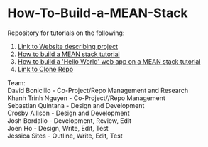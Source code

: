 # How-To-Build-a-MEAN-Stack

Repository for tutorials on the following: 

1. [Link to Website describing project](https://caesarbonicillo.github.io/MeanStack/views/html/index.html)
2. [How to build a MEAN stack tutorial](https://docs.google.com/document/d/1m541e1Nkd5TquYAkNdu9SUT-apfWXNpNEg8abqUSinc/edit?usp=sharing)
3. [How to build a 'Hello World' web app on a MEAN stack tutorial](https://docs.google.com/document/d/1Kiya3Be_Vr8RRRSzGjg1xbi66RmqvZFONCvs6g9iPdc/edit?usp=sharing)
4. [Link to Clone Repo](https://github.com/caesarbonicillo/MeanStack-Actual)

Team: <br> 
David Bonicillo - Co-Project/Repo Management and Research <br> 
Khanh Trinh Nguyen - Co-Project//Repo Management <br> 
Sebastian Quintana - Design and Development <br> 
Crosby Allison - Design and Development <br>
Josh Bordallo - Development, Review, Edit  <br>
Joen Ho - Design, Write, Edit, Test <br>
Jessica Sites - Outline, Write, Edit, Test <br> 
